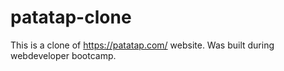 # patatap-clone
This is a clone of https://patatap.com/ website. Was built during webdeveloper bootcamp.
